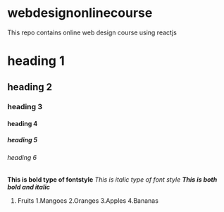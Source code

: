 # webdesignonlinecourse
This repo contains online web design course using reactjs
# heading 1
## heading 2
### heading 3
#### heading 4
##### heading 5
###### heading 6
 
**This is bold type of fontstyle**
*This is italic type of font style*
***This is both bold and italic***

1. Fruits
   1.Mangoes
   2.Oranges
   3.Apples
   4.Bananas
